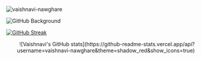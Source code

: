 <p align="left"> <img src="https://komarev.com/ghpvc/?username=vaishnavi-nawghare&color=brightgreen" alt="vaishnavi-nawghare" /> </p> 

 
![GitHub Background](src/vaishnavi-matrix.gif)

<p align="left">
  <a href="https://git.io/streak-stats">
    <img src="https://streak-stats.demolab.com?user=vaishnavi-nawghare&theme=merko&hide_border=true" alt="GitHub Streak" />
  </a>
</p>
<p align="right">
 ![Vaishnavi's GitHub stats](https://github-readme-stats.vercel.app/api?username=vaishnavi-nawghare&theme=shadow_red&show_icons=true)
</p>



 <!----
## Aspiring App Developer 🎓

## ⚙️ My Techstack 

- _Flutter, Dart, Python, C, HTML, CSS, Javascript_

## ⚒️ Tools 

- _Canva, Adobe Illustrator, Figma, Adobe Photoshop suit, etc.._

---->


